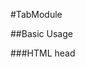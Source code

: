 #TabModule


##Basic Usage

###HTML head
	<link rel="stylesheet" type="text/css" href="dist/tabModule.css" />
	<script type="text/javascript" src="jquery/jquery.min.js"></script		
	<script type="text/javascript" src="dist/tabModule.min.js"></script

	<script type="text/javascript">
		$(document).ready(function(){
			formModule.init();
		});
	</script>

###HTML body
	<div class="tab tab-vert">
		<ul class="tab-legend">
			<li class="active">Tab 1</li>
			<li>Tab 2</li>
		</ul>
		<ul class="tab-content">
			<li>
				<h4>First tab content</h4>
			</li>
			<li>
				<h4>Second tab content</h4>
			</li>
		</ul>
	</div>
